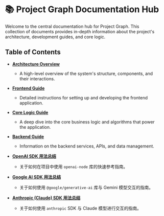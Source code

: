 # 📚 Project Graph Documentation Hub

Welcome to the central documentation hub for Project Graph. This collection of documents provides in-depth information about the project's architecture, development guides, and core logic.

## Table of Contents

- [**Architecture Overview**](./ARCHITECTURE.md)
  - A high-level overview of the system's structure, components, and their interactions.

- [**Frontend Guide**](./FRONTEND_GUIDE.md)
  - Detailed instructions for setting up and developing the frontend application.

- [**Core Logic Guide**](./CORE_LOGIC_GUIDE.md)
  - A deep dive into the core business logic and algorithms that power the application.

- [**Backend Guide**](./BACKEND_GUIDE.md)
  - Information on the backend services, APIs, and data management.

- [**OpenAI SDK 用法总结**](./OPENAI_SDK_USAGE.md)
  - 关于如何在项目中使用 `openai-node` 库的快速参考指南。
- [**Google AI SDK 用法总结**](./GOOGLE_AI_SDK_USAGE.md)
  - 关于如何使用 `@google/generative-ai` 库与 Gemini 模型交互的指南。
- [**Anthropic (Claude) SDK 用法总结**](./ANTHROPIC_SDK_USAGE.md)
  - 关于如何使用 `anthropic` SDK 与 Claude 模型进行交互的指南。
